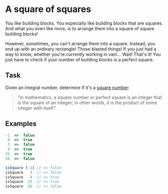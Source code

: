 # A square of squares

You like building blocks. You especially like building blocks that are squares. And what you even like more, is to arrange them into a square of square building blocks!

However, sometimes, you can't arrange them into a square. Instead, you end up with an ordinary rectangle! Those blasted things! If you just had a way to know, whether you're currently working in vain… Wait! That's it! You just have to check if your number of building blocks is a perfect square.

## Task

Given an integral number, determine if it's a [square number](https://en.wikipedia.org/wiki/Square_number):

>"In mathematics, a square number or perfect square is an integer that is the square of an integer; in other words, it is the product of some integer with itself."

## Examples

```js
-1  =>  false
 0  =>  true
 3  =>  false
 4  =>  true
25  =>  true
26  =>  false

isSquare (-1) // => false
isSquare   3  // => false
isSquare   4  // => true
isSquare  25  // => true
isSquare  26  // => false
```